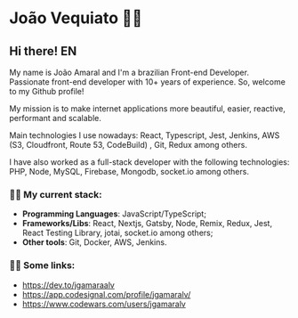 # João Vequiato :man_technologist:

## Hi there! EN
My name is João Amaral and I'm a brazilian Front-end Developer. Passionate front-end developer with 10+ years of experience. So, welcome to my Github profile!

My mission is to make internet applications more beautiful, easier, reactive, performant and scalable.

Main technologies I use nowadays: React, Typescript, Jest, Jenkins, AWS (S3, Cloudfront, Route 53, CodeBuild) , Git, Redux among others.

I have also worked as a full-stack developer with the following technologies: PHP, Node, MySQL, Firebase, Mongodb, socket.io among others.

### :man_technologist: My current stack:
 - **Programming Languages**: JavaScript/TypeScript;
 - **Frameworks/Libs**: React, Nextjs, Gatsby, Node, Remix, Redux, Jest, React Testing Library, jotai, socket.io among others;
 - **Other tools**: Git, Docker, AWS, Jenkins.

### :man_technologist: Some links:
- https://dev.to/jgamaraalv
- https://app.codesignal.com/profile/jgamaralv/
- https://www.codewars.com/users/jgamaralv
